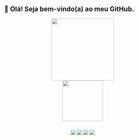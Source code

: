## 👋 Olá! Seja bem-vindo(a) ao meu GitHub.

<div align="center">
  <a href = "https://github.com/strLuckyyy"/>
  <img height = "200em" src="https://github-readme-stats.vercel.app/api/wakatime?username=strLuckyyy&layout=compact&theme=slateorange"/>
</div>

<div align="center">
<div href="https://github.com/strLuckyyy/github-readme-stats">
<img height = "130em" src = "https://github-readme-stats.vercel.app/api?username=strluckyyy&show_icons=true&theme=slateorange"/>
</div>
 
  ##

<div align="center">
  <a href="https://instagram.com/str_luckyy/" target="_blank"><img src="https://img.shields.io/badge/-Instagram-%23E4405F?style=for-the-badge&logo=instagram&logoColor=white" target="_blank"></a>
  <a href="mailto:abrahaoluckyyy@gmail.com"><img src="https://img.shields.io/badge/-Gmail-%23333?style=for-the-badge&logo=gmail&logoColor=white" target="_blank"></a>
  <a href="https://www.linkedin.com/in/abrahão-gonçalves" target="_blank"><img src="https://img.shields.io/badge/-LinkedIn-%230077B5?style=for-the-badge&logo=linkedin&logoColor=white" target="_blank"></a> 
  <a href="https://strluckyyy.itch.io/" target="_blank"><img src="https://img.shields.io/badge/Itch.io-FA5C5C?style=for-the-badge&logo=itchdotio&logoColor=white"></a>
  
</div>      
